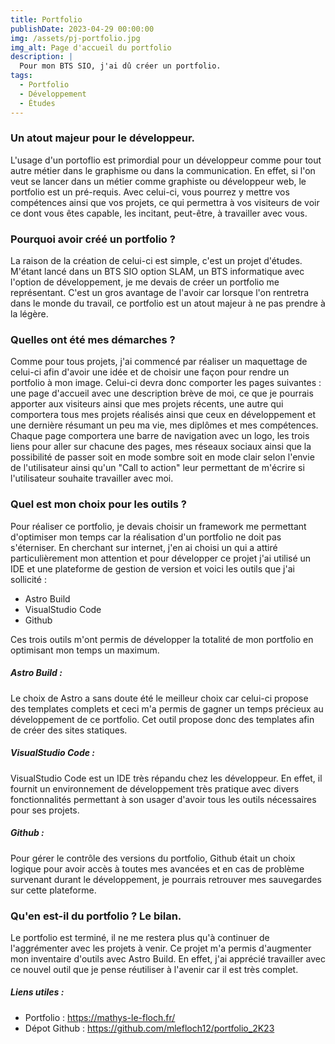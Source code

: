 ```yaml
---
title: Portfolio
publishDate: 2023-04-29 00:00:00
img: /assets/pj-portfolio.jpg
img_alt: Page d'accueil du portfolio
description: |
  Pour mon BTS SIO, j'ai dû créer un portfolio.
tags:
  - Portfolio
  - Développement
  - Études
---
```


### Un atout majeur pour le développeur.
L'usage d'un portoflio est primordial pour un développeur comme pour tout autre métier dans le graphisme ou dans la communication. En effet, si l'on veut se lancer dans un  métier comme graphiste ou développeur web, le portfolio est un pré-requis. Avec celui-ci, vous pourrez y mettre vos compétences ainsi que vos projets, ce qui permettra à vos visiteurs de voir ce dont vous êtes capable, les incitant, peut-être, à travailler avec vous.

### Pourquoi avoir créé un portfolio ?
La raison de la création de celui-ci est simple, c'est un projet d'études. M'étant lancé dans un BTS SIO option SLAM, un BTS informatique avec l'option de développement, je me devais de créer un portfolio me représentant. C'est un gros avantage de l'avoir car lorsque l'on rentretra dans le monde du travail, ce portfolio est un atout majeur à ne pas prendre à la légère.

### Quelles ont été mes démarches ?
Comme pour tous projets, j'ai commencé par réaliser un maquettage de celui-ci afin d'avoir une idée et de choisir une façon pour rendre un portfolio à mon image. Celui-ci devra donc comporter les pages suivantes : une page d'accueil avec une description brève de moi, ce que je pourrais apporter aux visiteurs ainsi que mes projets récents, une autre qui comportera tous mes projets réalisés ainsi que ceux en développement et une dernière résumant un peu ma vie, mes diplômes et mes compétences. Chaque page comportera une barre de navigation avec un logo, les trois liens pour aller sur chacune des pages, mes réseaux sociaux ainsi que la possibilité de passer soit en mode sombre soit en mode clair selon l'envie de l'utilisateur ainsi qu'un "Call to action" leur permettant de m'écrire si l'utilisateur souhaite travailler avec moi.

### Quel est mon choix pour les outils ?
Pour réaliser ce portfolio, je devais choisir un framework me permettant d'optimiser mon temps car la réalisation d'un portfolio ne doit pas s'éterniser. En cherchant sur internet, j'en ai choisi un qui a attiré particulièrement mon attention et pour développer ce projet j'ai utilisé un IDE et une plateforme de gestion de version et voici les outils que j'ai sollicité :

- Astro Build
- VisualStudio Code
- Github

Ces trois outils m'ont permis de développer la totalité de mon portfolio en optimisant mon temps un maximum.

##### Astro Build :
Le choix de Astro a sans doute été le meilleur choix car celui-ci propose des templates complets et ceci m'a permis de gagner un temps précieux au développement de ce portfolio. Cet outil propose donc des templates afin de créer des sites statiques.

##### VisualStudio Code :
VisualStudio Code est un IDE très répandu chez les développeur. En effet, il fournit un environnement de développement très pratique avec divers fonctionnalités permettant à son usager d'avoir tous les outils nécessaires pour ses projets.

##### Github :
Pour gérer le contrôle des versions du portfolio, Github était un choix logique pour avoir accès à toutes mes avancées et en cas de problème survenant durant le développement, je pourrais retrouver mes sauvegardes sur cette plateforme.

### Qu'en est-il du portfolio ? Le bilan.
Le portfolio est terminé, il ne me restera plus qu'à continuer de l'aggrémenter avec les projets à venir. Ce projet m'a permis d'augmenter mon inventaire d'outils avec Astro Build. En effet, j'ai apprécié travailler avec ce nouvel outil que je pense réutiliser à l'avenir car il est très complet.

##### Liens utiles :
- Portfolio : https://mathys-le-floch.fr/
- Dépot Github : https://github.com/mlefloch12/portfolio_2K23
